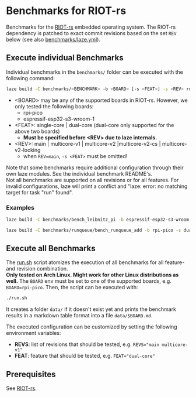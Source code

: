 # Benchmarks for RIOT-rs

Benchmarks for the [RIOT-rs](https://github.com/future-proof-iot/RIOT-rs) embedded operating system.
The RIOT-rs dependency is patched to exact commit revisions based on the set `REV` below (see also [benchmarks/laze.yml](benchmarks/laze.yml)).

## Execute individual Benchmarks

Individual benchmarks in the `benchmarks/` folder can be executed with the following command:

```sh
laze build -C benchmarks/<BENCHMARK> -b <BOARD> [-s <FEAT>] -s <REV> run
```

- \<BOARD> may be any of the supported boards in RIOT-rs. However, we only tested the following boards:
    - rpi-pico
    - espressif-esp32-s3-wroom-1 
- \<FEAT>: single-core | dual-core (dual-core only supported for the above two boards)
    - **Must be specified before \<REV> due to laze internals.**
- \<REV>: main | multicore-v1 | multicore-v2 |multicore-v2-cs | multicore-v2-locking
    - when `REV=main`, `-s <FEAT>` must be omitted!

Note that some benchmarks require additional configuration through their own laze modules.
See the individual benchmark README's.  
Not all benchmarks are supported on all revisions or for all features.
For invalid configurations, laze will print a conflict and "laze: error: no matching target for task "run" found".

### Examples

```sh
laze build -C benchmarks/bench_leibnitz_pi -b espressif-esp32-s3-wroom-1 -s main run

laze build -C benchmarks/runqueue/bench_runqueue_add -b rpi-pico -s dual-core -s multicore-v1 run
```

## Execute all Benchmarks

The [run.sh](run.sh) script atomizes the execution of all benchmarks for all feature- and revision combination.  
**Only tested on Arch Linux. Might work for other Linux distributions as well.**
The `BOARD` env must be set to one of the supported boards, e.g. `BOARD=rpi-pico`.
Then, the script can be executed with:

```sh
./run.sh
```

It creates a folder `data/` if it doesn't exist yet and prints the benchmark results in a markdown table format into a file `data/$BOARD.md`.

The executed configuration can be customized by setting the following environment variables:
- **REVS**: list of revisions that should be tested, e.g. `REVS="main multicore-v1"`
- **FEAT**: feature that should be tested, e.g. `FEAT="dual-core"`

## Prerequisites

See [RIOT-rs](https://github.com/future-proof-iot/RIOT-rs).
